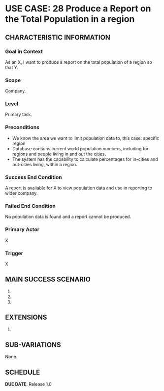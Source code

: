 # USE CASE: 28 Produce a Report on the Total Population in a region

## CHARACTERISTIC INFORMATION

### Goal in Context

As an X, I want to produce a report on the total population of a region so that Y.

### Scope

Company.

### Level

Primary task.

### Preconditions

- We know the area we want to limit population data to, this case:  specific region
- Database contains current world population numbers, including for regions and people living in and out the cities. 
- The system has the capability to calculate percentages for in-cities and out-cities living, within a region.

### Success End Condition

A report is available for X to view population data and use in reporting to wider company.

### Failed End Condition

No population data is found and a report cannot be produced.

### Primary Actor

X

### Trigger

X

## MAIN SUCCESS SCENARIO

1.
2.
3.

## EXTENSIONS

1.

## SUB-VARIATIONS

None.

## SCHEDULE

**DUE DATE**: Release 1.0